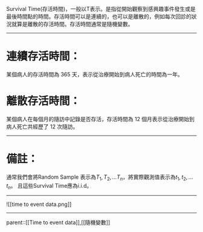 Survival Time(存活時間)，一般以T表示。是指從開始觀察到感興趣事件發生或是最後時間點的時間。存活時間可以是連續的，也可以是離散的，例如每次回診的狀況就算是離散的存活時間。存活時間通常是隨機變數。
- - -
# 連續存活時間：
某個病人的存活時間為 365 天，表示從治療開始到病人死亡的時間為一年。

# 離散存活時間：
某個病人在每個月的隨訪中記錄是否存活，存活時間為 12 個月表示從治療開始到病人死亡共經歷了 12 次隨訪。
- - -
# 備註：
通常我們會將Random Sample 表示為$T_1,T_2,\ldots T_n$，將實際觀測值表示為$t_1,t_2,\ldots t_n$。
且這些Survival Time應為i.i.d。
- - -
![[time to event data.png]]
- - -
parent::[[Time to event data]],[[隨機變數]]
